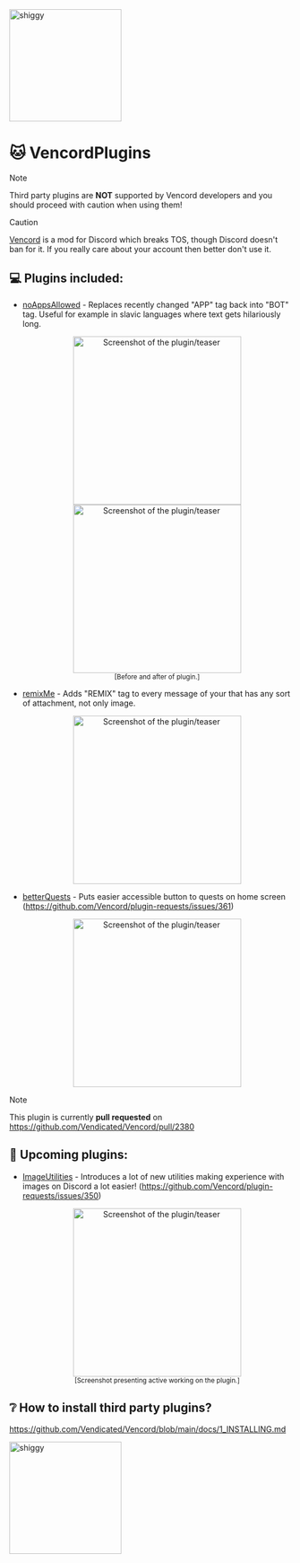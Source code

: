 <img src="https://github.com/kvbaxi/VencordPlugins/assets/47297843/c249e425-c5a6-43ec-8220-f01864184c88" alt="shiggy" height="200">  
  
# 🐱 VencordPlugins

> [!NOTE]
> Third party plugins are **NOT** supported by Vencord developers and you should proceed with caution when using them!

> [!CAUTION]
> [Vencord](https://github.com/Vendicated/Vencord) is a mod for Discord which breaks TOS, though Discord doesn't ban for it. If you really care about your account then better don't use it.

## 💻 Plugins included:
- [noAppsAllowed](https://github.com/kvbaxi/VencordPlugins/blob/main/noAppsAllowed.tsx) - Replaces recently changed "APP" tag back into "BOT" tag. Useful for example in slavic languages where text gets hilariously long.  
  <p align="center">
    <img src="https://github.com/kvbaxi/VencordPlugins/assets/47297843/484b08d7-4bd8-41a0-9452-00c8cf2edfaa" height="300" alt="Screenshot of the plugin/teaser">
    <img src="https://github.com/kvbaxi/VencordPlugins/assets/47297843/01a2fb09-b569-44f1-8998-66a8aaf3d886" height="300" alt="Screenshot of the plugin/teaser">
    <br><sub>[Before and after of plugin.]</sub>
  </p>

- [remixMe](https://github.com/kvbaxi/VencordPlugins/blob/main/remixMe.tsx) - Adds "REMIX" tag to every message of your that has any sort of attachment, not only image.  
  <p align="center"><img src="https://github.com/kvbaxi/VencordPlugins/assets/47297843/65ea958a-f7eb-432f-ae36-3af7520c630b" height="300" alt="Screenshot of the plugin/teaser"></p>
  

- [betterQuests](https://github.com/kvbaxi/VencordPlugins/blob/main/betterQuests) - Puts easier accessible button to quests on home screen (https://github.com/Vencord/plugin-requests/issues/361)  
  <p align="center">
    <img src="https://github.com/kvbaxi/VencordPlugins/assets/47297843/037fcf02-fc2b-47fd-92f7-482c1c18cc2e" height="300" alt="Screenshot of the plugin/teaser">
  </p>
> [!NOTE]  
> This plugin is currently **pull requested** on https://github.com/Vendicated/Vencord/pull/2380

## 💬 Upcoming plugins:

- [ImageUtilities]() - Introduces a lot of new utilities making experience with images on Discord a lot easier! (https://github.com/Vencord/plugin-requests/issues/350)  
  <a href="https://discord.com/channels/1015060230222131221/1032770730703716362/1231464903563284590"><p align="center"><img src="https://github.com/kvbaxi/VencordPlugins/assets/47297843/d448a23f-e740-48f6-8b83-03061dc7853c" height="300" alt="Screenshot of the plugin/teaser"></a><br><sub>[Screenshot presenting active working on the plugin.]</sub></p>


## ❔ How to install third party plugins?
https://github.com/Vendicated/Vencord/blob/main/docs/1_INSTALLING.md

<img src="https://github.com/kvbaxi/VencordPlugins/assets/47297843/604afd40-2c62-4ec0-9eb3-3cff171882e0" alt="shiggy" height="200">

